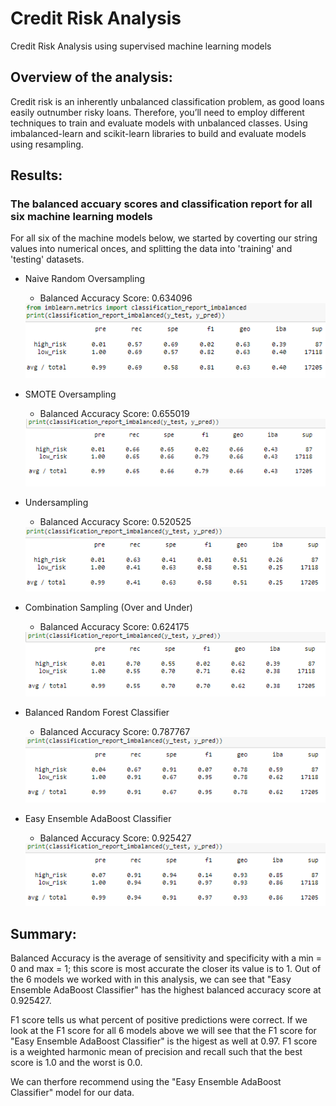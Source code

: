 # Credit Risk Analysis
Credit Risk Analysis using supervised machine learning models

## Overview of the analysis:
Credit risk is an inherently unbalanced classification problem, as good loans easily outnumber risky loans. Therefore, you’ll need to employ different techniques to train and evaluate models with unbalanced classes. Using imbalanced-learn and scikit-learn libraries to build and evaluate models using resampling.

## Results: 
### The balanced accuary scores and classification report for all six machine learning models

For all six of the machine models below, we started by coverting our string values into numerical onces, and splitting the data into 'training' and 'testing' datasets.

- Naive Random Oversampling
  - Balanced Accuracy Score: 0.634096
  <img src="https://github.com/roy-mojica/Credit_Risk_Analysis/blob/main/Module-17-Challenge-Resources/images/naive_random_oversampling.PNG">
  
- SMOTE Oversampling
  - Balanced Accuracy Score: 0.655019
  <img src="https://github.com/roy-mojica/Credit_Risk_Analysis/blob/main/Module-17-Challenge-Resources/images/smote_oversampling.PNG">
  
- Undersampling
  - Balanced Accuracy Score: 0.520525
  <img src="https://github.com/roy-mojica/Credit_Risk_Analysis/blob/main/Module-17-Challenge-Resources/images/undersampling.PNG">
  
- Combination Sampling (Over and Under)
  - Balanced Accuracy Score: 0.624175
  <img src="https://github.com/roy-mojica/Credit_Risk_Analysis/blob/main/Module-17-Challenge-Resources/images/combination.PNG">
  
- Balanced Random Forest Classifier
  - Balanced Accuracy Score: 0.787767
  <img src="https://github.com/roy-mojica/Credit_Risk_Analysis/blob/main/Module-17-Challenge-Resources/images/brfc.PNG">
  
- Easy Ensemble AdaBoost Classifier
  - Balanced Accuracy Score: 0.925427
  <img src="https://github.com/roy-mojica/Credit_Risk_Analysis/blob/main/Module-17-Challenge-Resources/images/eeabc.PNG">

## Summary: 
Balanced Accuracy is the average of sensitivity and specificity with a min = 0 and max = 1; this score is most accurate the closer its value is to 1. Out of the 6 models we worked with in this analysis, we can see that "Easy Ensemble AdaBoost Classifier" has the highest balanced accuracy score at 0.925427.

F1 score tells us what percent of positive predictions were correct. If we look at the F1 score for all 6 models above we will see that the F1 score for "Easy Ensemble AdaBoost Classifier" is the higest as well at 0.97. F1 score is a weighted harmonic mean of precision and recall such that the best score is 1.0 and the worst is 0.0.

We can therfore recommend using the "Easy Ensemble AdaBoost Classifier" model for our data.
